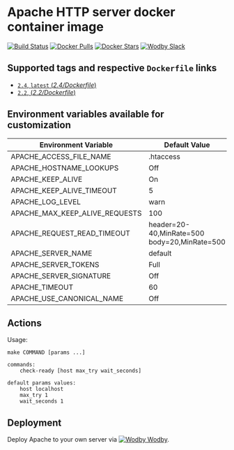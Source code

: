 # Apache HTTP server docker container image

[![Build Status](https://travis-ci.org/wodby/apache.svg?branch=master)](https://travis-ci.org/wodby/apache)
[![Docker Pulls](https://img.shields.io/docker/pulls/wodby/apache.svg)](https://hub.docker.com/r/wodby/apache)
[![Docker Stars](https://img.shields.io/docker/stars/wodby/apache.svg)](https://hub.docker.com/r/wodby/apache)
[![Wodby Slack](http://slack.wodby.com/badge.svg)](http://slack.wodby.com)

## Supported tags and respective `Dockerfile` links

- [`2.4`, `latest` (*2.4/Dockerfile*)](https://github.com/wodby/apache/tree/master/2.4/Dockerfile)
- [`2.2`, (*2.2/Dockerfile*)](https://github.com/wodby/apache/tree/master/2.2/Dockerfile)

## Environment variables available for customization

| Environment Variable | Default Value | Description |
| -------------------- | ------------- | ----------- |
| APACHE_ACCESS_FILE_NAME        | .htaccess                                    | |
| APACHE_HOSTNAME_LOOKUPS        | Off                                          | |
| APACHE_KEEP_ALIVE              | On                                           | |
| APACHE_KEEP_ALIVE_TIMEOUT      | 5                                            | |
| APACHE_LOG_LEVEL               | warn                                         | |
| APACHE_MAX_KEEP_ALIVE_REQUESTS | 100                                          | |
| APACHE_REQUEST_READ_TIMEOUT    | header=20-40,MinRate=500 body=20,MinRate=500 | |
| APACHE_SERVER_NAME             | default                                      | |
| APACHE_SERVER_TOKENS           | Full                                         | |
| APACHE_SERVER_SIGNATURE        | Off                                          | |
| APACHE_TIMEOUT                 | 60                                           | |
| APACHE_USE_CANONICAL_NAME      | Off                                          | |

## Actions

Usage:
```
make COMMAND [params ...]

commands:
    check-ready [host max_try wait_seconds]
 
default params values:
    host localhost
    max_try 1
    wait_seconds 1
```

## Deployment

Deploy Apache to your own server via [![Wodby](https://www.google.com/s2/favicons?domain=wodby.com) Wodby](https://wodby.com).
